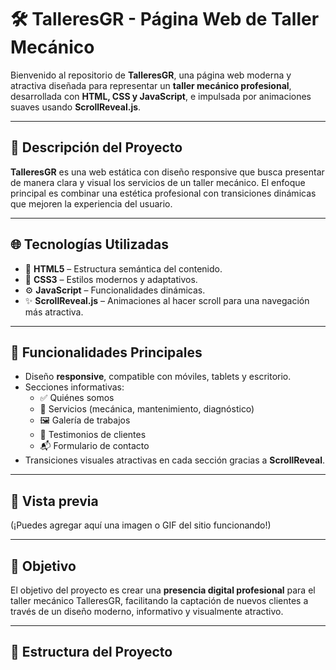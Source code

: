 # 🛠️ TalleresGR - Página Web de Taller Mecánico

Bienvenido al repositorio de **TalleresGR**, una página web moderna y atractiva diseñada para representar un **taller mecánico profesional**, desarrollada con **HTML, CSS y JavaScript**, e impulsada por animaciones suaves usando **ScrollReveal.js**.

---

## 🚗 Descripción del Proyecto

**TalleresGR** es una web estática con diseño responsive que busca presentar de manera clara y visual los servicios de un taller mecánico. El enfoque principal es combinar una estética profesional con transiciones dinámicas que mejoren la experiencia del usuario.

---

## 🌐 Tecnologías Utilizadas

- 🧱 **HTML5** – Estructura semántica del contenido.
- 🎨 **CSS3** – Estilos modernos y adaptativos.
- ⚙️ **JavaScript** – Funcionalidades dinámicas.
- ✨ **ScrollReveal.js** – Animaciones al hacer scroll para una navegación más atractiva.

---

## 🎯 Funcionalidades Principales

- Diseño **responsive**, compatible con móviles, tablets y escritorio.
- Secciones informativas:
  - ✅ Quiénes somos
  - 🔧 Servicios (mecánica, mantenimiento, diagnóstico)
  - 🖼️ Galería de trabajos
  - 💬 Testimonios de clientes
  - 📬 Formulario de contacto
- Transiciones visuales atractivas en cada sección gracias a **ScrollReveal**.

---

## 🎨 Vista previa

(¡Puedes agregar aquí una imagen o GIF del sitio funcionando!)

---

## 🚀 Objetivo

El objetivo del proyecto es crear una **presencia digital profesional** para el taller mecánico TalleresGR, facilitando la captación de nuevos clientes a través de un diseño moderno, informativo y visualmente atractivo.

---

## 📁 Estructura del Proyecto

